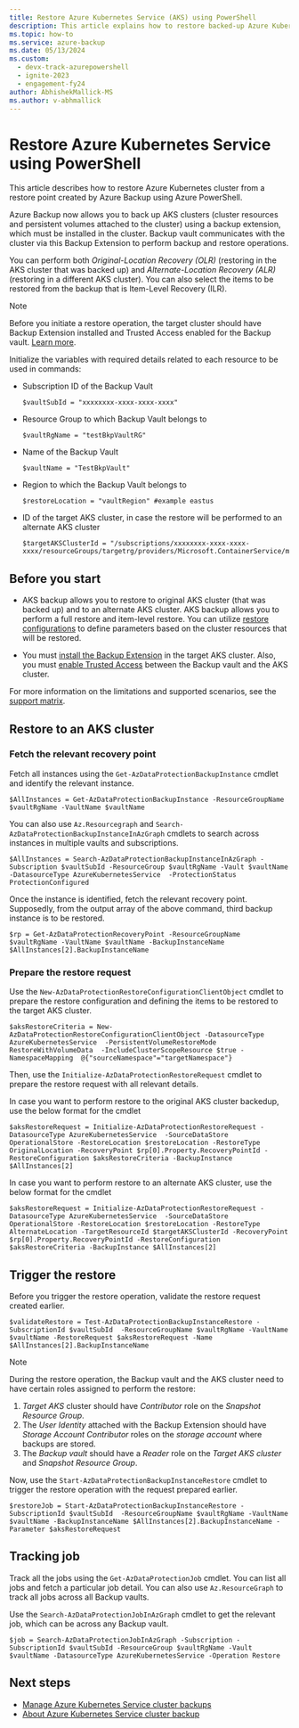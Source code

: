 ```yaml
---
title: Restore Azure Kubernetes Service (AKS) using PowerShell
description: This article explains how to restore backed-up Azure Kubernetes Service (AKS) using Azure PowerShell.
ms.topic: how-to
ms.service: azure-backup
ms.date: 05/13/2024
ms.custom:
  - devx-track-azurepowershell
  - ignite-2023
  - engagement-fy24
author: AbhishekMallick-MS
ms.author: v-abhmallick
---
```


# Restore Azure Kubernetes Service using PowerShell 

This article describes how to restore Azure Kubernetes cluster from a restore point created by Azure Backup using Azure PowerShell.

Azure Backup now allows you to back up AKS clusters (cluster resources and persistent volumes attached to the cluster) using a backup extension, which must be installed in the cluster. Backup vault communicates with the cluster via this Backup Extension to perform backup and restore operations. 

You can perform both *Original-Location Recovery (OLR)* (restoring in the AKS cluster that was backed up) and *Alternate-Location Recovery (ALR)* (restoring in a different AKS cluster). You can also select the items to be restored from the backup that is Item-Level Recovery (ILR).

>[!Note]
>Before you initiate a restore operation, the target cluster should have Backup Extension installed and Trusted Access enabled for the Backup vault. [Learn more](azure-kubernetes-service-cluster-backup-using-powershell.md#prepare-aks-cluster-for-backup).

Initialize the variables with required details related to each resource to be used in commands:

- Subscription ID of the Backup Vault

    ```azurepowershell
    $vaultSubId = "xxxxxxxx-xxxx-xxxx-xxxx"
    ```
- Resource Group to which Backup Vault belongs to

    ```azurepowershell
    $vaultRgName = "testBkpVaultRG"
    ```

- Name of the Backup Vault

    ```azurepowershell
    $vaultName = "TestBkpVault"
    ```
- Region to which the Backup Vault belongs to

    ```azurepowershell
    $restoreLocation = "vaultRegion" #example eastus
    ```

- ID of the target AKS cluster, in case the restore will be performed to an alternate AKS cluster

    ```azurepowershell
    $targetAKSClusterId = "/subscriptions/xxxxxxxx-xxxx-xxxx-xxxx/resourceGroups/targetrg/providers/Microsoft.ContainerService/managedClusters/PSAKSCluster2"
    ```

## Before you start

- AKS backup allows you to restore to original AKS cluster (that was backed up) and to an alternate AKS cluster. AKS backup allows you to perform a full restore and item-level restore. You can utilize [restore configurations](#restore-to-an-aks-cluster) to define parameters based on the cluster resources that will be restored.

- You must [install the Backup Extension](azure-kubernetes-service-cluster-manage-backups.md#install-backup-extension) in the target AKS cluster. Also, you must [enable Trusted Access](azure-kubernetes-service-cluster-manage-backups.md#register-the-trusted-access) between the Backup vault and the AKS cluster.

For more information on the limitations and supported scenarios, see the [support matrix](azure-kubernetes-service-cluster-backup-support-matrix.md).

## Restore to an AKS cluster 

### Fetch the relevant recovery point

Fetch all instances using the `Get-AzDataProtectionBackupInstance` cmdlet and identify the relevant instance.

```azurepowershell
$AllInstances = Get-AzDataProtectionBackupInstance -ResourceGroupName $vaultRgName -VaultName $vaultName
```

You can also use `Az.Resourcegraph` and `Search-AzDataProtectionBackupInstanceInAzGraph` cmdlets to search across instances in multiple vaults and subscriptions.

```azurepowershell
$AllInstances = Search-AzDataProtectionBackupInstanceInAzGraph -Subscription $vaultSubId -ResourceGroup $vaultRgName -Vault $vaultName -DatasourceType AzureKubernetesService  -ProtectionStatus ProtectionConfigured
```

Once the instance is identified, fetch the relevant recovery point. Supposedly, from the output array of the above command, third backup instance is to be restored.

```azurepowershell
$rp = Get-AzDataProtectionRecoveryPoint -ResourceGroupName $vaultRgName -VaultName $vaultName -BackupInstanceName $AllInstances[2].BackupInstanceName
```

### Prepare the restore request

Use the `New-AzDataProtectionRestoreConfigurationClientObject` cmdlet to prepare the restore configuration and defining the items to be restored to the target AKS cluster.

```azurepowershell
$aksRestoreCriteria = New-AzDataProtectionRestoreConfigurationClientObject -DatasourceType AzureKubernetesService  -PersistentVolumeRestoreMode RestoreWithVolumeData  -IncludeClusterScopeResource $true -NamespaceMapping  @{"sourceNamespace"="targetNamespace"}
```

Then, use the `Initialize-AzDataProtectionRestoreRequest` cmdlet to prepare the restore request with all relevant details.

In case you want to perform restore to the original AKS cluster backedup, use the below format for the cmdlet

```azurepowershell
$aksRestoreRequest = Initialize-AzDataProtectionRestoreRequest -DatasourceType AzureKubernetesService  -SourceDataStore OperationalStore -RestoreLocation $restoreLocation -RestoreType OriginalLocation -RecoveryPoint $rp[0].Property.RecoveryPointId -RestoreConfiguration $aksRestoreCriteria -BackupInstance $AllInstances[2]
```
In case you want to perform restore to an alternate AKS cluster, use the below format for the cmdlet

```azurepowershell
$aksRestoreRequest = Initialize-AzDataProtectionRestoreRequest -DatasourceType AzureKubernetesService  -SourceDataStore OperationalStore -RestoreLocation $restoreLocation -RestoreType AlternateLocation -TargetResourceId $targetAKSClusterId -RecoveryPoint $rp[0].Property.RecoveryPointId -RestoreConfiguration $aksRestoreCriteria -BackupInstance $AllInstances[2]
```

## Trigger the restore

Before you trigger the restore operation, validate the restore request created earlier.

```azurepowershell
$validateRestore = Test-AzDataProtectionBackupInstanceRestore -SubscriptionId $vaultSubId  -ResourceGroupName $vaultRgName -VaultName $vaultName -RestoreRequest $aksRestoreRequest -Name $AllInstances[2].BackupInstanceName
```

>[!Note]
>During the restore operation, the Backup vault and the AKS cluster need to have certain roles assigned to perform the restore:

1. *Target AKS* cluster should have *Contributor* role on the *Snapshot Resource Group*.
2. The *User Identity* attached with the Backup Extension should have *Storage Account Contributor* roles on the *storage account* where backups are stored. 
3. The *Backup vault* should have a *Reader* role on the *Target AKS cluster* and *Snapshot Resource Group*.

Now, use the `Start-AzDataProtectionBackupInstanceRestore` cmdlet to trigger the restore operation with the request prepared earlier.

```azurepowershell
$restoreJob = Start-AzDataProtectionBackupInstanceRestore -SubscriptionId $vaultSubId  -ResourceGroupName $vaultRgName -VaultName $vaultName -BackupInstanceName $AllInstances[2].BackupInstanceName -Parameter $aksRestoreRequest
```

## Tracking job

Track all the jobs using the `Get-AzDataProtectionJob` cmdlet. You can list all jobs and fetch a particular job detail. You can also use `Az.ResourceGraph` to track all jobs across all Backup vaults.

Use the `Search-AzDataProtectionJobInAzGraph` cmdlet to get the relevant job, which can be across any Backup vault.

```azurepowershell
$job = Search-AzDataProtectionJobInAzGraph -Subscription -SubscriptionId $vaultSubId -ResourceGroup $vaultRgName -Vault $vaultName -DatasourceType AzureKubernetesService -Operation Restore
```

## Next steps

- [Manage Azure Kubernetes Service cluster backups](azure-kubernetes-service-cluster-manage-backups.md)
- [About Azure Kubernetes Service cluster backup](azure-kubernetes-service-cluster-backup-concept.md)
